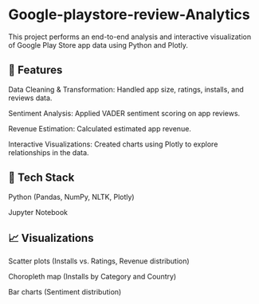 # Google-playstore-review-Analytics

This project performs an end-to-end analysis and interactive visualization of Google Play Store app data using Python and Plotly.

## 🚀 Features
Data Cleaning & Transformation: Handled app size, ratings, installs, and reviews data.

Sentiment Analysis: Applied VADER sentiment scoring on app reviews.

Revenue Estimation: Calculated estimated app revenue.

Interactive Visualizations: Created charts using Plotly to explore relationships in the data.

## 📂 Tech Stack
Python (Pandas, NumPy, NLTK, Plotly)

Jupyter Notebook

## 📈 Visualizations
Scatter plots (Installs vs. Ratings, Revenue distribution)

Choropleth map (Installs by Category and Country)

Bar charts (Sentiment distribution)


